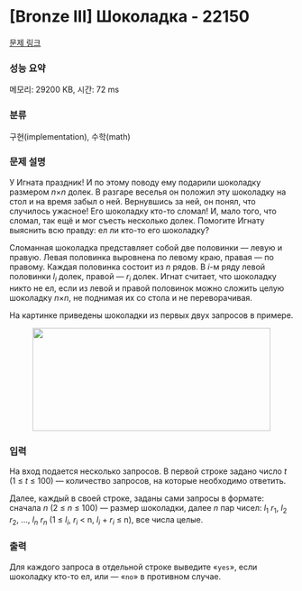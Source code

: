 # [Bronze III] Шоколадка - 22150 

[문제 링크](https://www.acmicpc.net/problem/22150) 

### 성능 요약

메모리: 29200 KB, 시간: 72 ms

### 분류

구현(implementation), 수학(math)

### 문제 설명

<p>У Игната праздник! И по этому поводу ему подарили шоколадку размером <i>n</i>×<i>n</i> долек. В разгаре веселья он положил эту шоколадку на стол и на время забыл о ней. Вернувшись за ней, он понял, что случилось ужасное! Его шоколадку кто-то сломал! И, мало того, что сломал, так ещё и мог съесть несколько долек. Помогите Игнату выяснить всю правду: ел ли кто-то его шоколадку?</p>

<p>Сломанная шоколадка представляет собой две половинки — левую и правую. Левая половинка выровнена по левому краю, правая — по правому. Каждая половинка состоит из <i>n</i> рядов. В <i>i</i>-м ряду левой половинки <i>l<sub>i</sub></i> долек, правой — <i>r<sub>i</sub></i> долек. Игнат считает, что шоколадку никто не ел, если из левой и правой половинок можно сложить целую шоколадку <i>n</i>×<i>n</i>, не поднимая их со стола и не переворачивая.</p>

<p>На картинке приведены шоколадки из первых двух запросов в примере.</p>

<p style="text-align: center;"><img alt="" src="" style="width: 422px; height: 183px;"></p>

### 입력 

 <p>На вход подается несколько запросов. В первой строке задано число <i>t</i> (1 ≤ <i>t</i> ≤ 100) — количество запросов, на которые необходимо ответить.</p>

<p>Далее, каждый в своей строке, заданы сами запросы в формате: сначала <i>n</i> (2 ≤ <i>n</i> ≤ 100) — размер шоколадки, далее <i>n</i> пар чисел: <i>l</i><sub>1</sub> <i>r</i><sub>1</sub>, <i>l</i><sub>2</sub> <i>r</i><sub>2</sub>, ..., <i>l<sub>n</sub></i> <i>r<sub>n</sub></i> (1 ≤ <i>l<sub>i</sub></i>, <i>r<sub>i</sub></i> < n, <i>l<sub>i</sub></i> + <i>r<sub>i</sub></i> ≤ n), все числа целые.</p>

### 출력 

 <p>Для каждого запроса в отдельной строке выведите «<code>yes</code>», если шоколадку кто-то ел, или — «<code>no</code>» в противном случае.</p>

